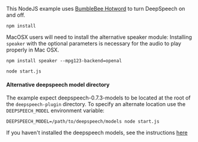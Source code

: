 This NodeJS example uses [BumbleBee Hotword](https://github.com/jaxcore/bumblebee-hotword-node) to turn DeepSpeech on and off.

```
npm install
```

MacOSX users will need to install the alternative speaker module:  Installing `speaker` with the optional parameters is necessary for the audio to play properly in Mac OSX.

```
npm install speaker --mpg123-backend=openal
```

```
node start.js
```

#### Alternative deepspeech model directory

The example expect deepspeech-0.7.3-models to be located at the root of the `deepspeech-plugin` directory.  To specify an alternate location use the `DEEPSPEECH_MODEL` environment variable:

```
DEEPSPEECH_MODEL=/path/to/deepspeech/models node start.js
```

If you haven't installed the deepspeech models, see the instructions [here](https://github.com/jaxcore/deepspeech-plugin)
